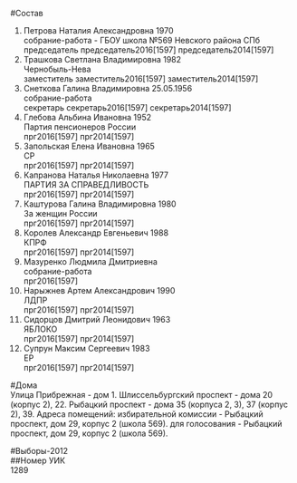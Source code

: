 #Состав  
1. Петрова Наталия Александровна 1970  
    собрание-работа - ГБОУ школа №569 Невского района СПб  
    председатель председатель2016[1597] председатель2014[1597]  
2. Трашкова Светлана Владимировна 1982  
    Чернобыль-Нева  
    заместитель заместитель2016[1597] заместитель2014[1597]  
3. Снеткова Галина Владимировна 25.05.1956  
    собрание-работа  
    секретарь секретарь2016[1597] секретарь2014[1597]  
4. Глебова Альбина Ивановна 1952  
    Партия пенсионеров России  
    прг2016[1597] прг2014[1597]  
5. Запольская Елена Ивановна 1965  
    СР  
    прг2016[1597] прг2014[1597]  
6. Капранова Наталья Николаевна 1977  
    ПАРТИЯ ЗА СПРАВЕДЛИВОСТЬ  
    прг2016[1597] прг2014[1597]  
7. Каштурова Галина Владимировна 1980  
    За женщин России  
    прг2016[1597] прг2014[1597]  
8. Королев Александр Евгеньевич 1988  
    КПРФ  
    прг2016[1597] прг2014[1597]  
9. Мазуренко Людмила Дмитриевна  
    собрание-работа  
    прг2016[1597]  
10. Нарыжнев Артем Александрович 1990  
    ЛДПР  
    прг2016[1597] прг2014[1597]  
11. Сидорцов Дмитрий Леонидович 1963  
    ЯБЛОКО  
    прг2016[1597] прг2014[1597]  
12. Супрун Максим Сергеевич 1983  
    ЕР  
    прг2016[1597] прг2014[1597]  
  
#Дома  
Улица Прибрежная - дом 1. Шлиссельбургский проспект - дома 20 (корпус 2), 22. Рыбацкий проспект - дома 35 (корпуса 2, 3), 37 (корпус 2), 39. Адреса помещений: избирательной комиссии - Рыбацкий проспект, дом 29, корпус 2 (школа 569). для голосования - Рыбацкий проспект, дом 29, корпус 2 (школа 569).  
  
#Выборы-2012  
##Номер УИК  
1289  
